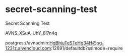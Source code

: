# secret-scanning-test
Secret Scanning Test


AVNS_XSuA-UhY_8l7n4q

postgres://avnadmin:HgBhjuTeSTeHg34H@pg-1231z.aivencloud.com:12691/defaultdb?sslmode=require
